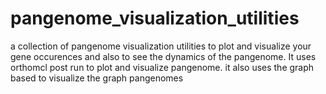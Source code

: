 # pangenome_visualization_utilities
a collection of pangenome visualization utilities to plot and visualize your gene occurences and also to see the dynamics of the pangenome. It uses orthomcl post run to plot and visualize pangenome. it also uses the graph based to visualize the graph pangenomes
